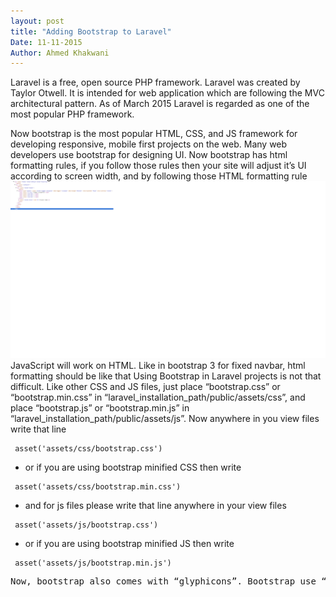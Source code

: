 ```yaml
---
layout: post
title: "Adding Bootstrap to Laravel"
Date: 11-11-2015
Author: Ahmed Khakwani 
---
```

Laravel is a free, open source PHP framework. Laravel was created by Taylor Otwell. It is intended for web application which are following the MVC architectural pattern. As of March 2015 Laravel is regarded as one of the most popular PHP framework. 

Now bootstrap is the most popular HTML, CSS, and JS framework for developing responsive, mobile first projects on the web. Many web developers use bootstrap for designing UI. Now bootstrap has html formatting rules, if you follow those rules then your site will adjust it’s UI according to screen width, and by following those HTML formatting rule
![alt text](https://raw.githubusercontent.com/Sakina-Murtaza/image/607765171a1a9b81afbb63ca97f86714903d0b87/bootstrap-code1.png) 
JavaScript will work on HTML. Like in bootstrap 3 for fixed navbar, html formatting should be like that 
Using Bootstrap in Laravel projects is not that difficult. Like other CSS and JS files, just place “bootstrap.css” or “bootstrap.min.css” in “laravel_installation_path/public/assets/css”, and place “bootstrap.js” or “bootstrap.min.js” in “laravel_installation_path/public/assets/js”. Now anywhere in you view files write that line 
<pre><code> asset('assets/css/bootstrap.css')</code></pre>
* or if you are using bootstrap minified CSS then write
<pre><code> asset('assets/css/bootstrap.min.css')</code></pre>
* and for js files please write that line anywhere in your view files
<pre><code> asset('assets/js/bootstrap.css')</code></pre>
* or if you are using bootstrap minified JS then write
<pre><code> asset('assets/js/bootstrap.min.js')</code><pre>
Now, bootstrap also comes with “glyphicons”. Bootstrap use “glyphicons” for different symbols and these symbols increases site usability. Just copy “glyphicons” files to “laravel_installation_path/public/assets/fonts”. By following these steps bootstrap will be able to fetch font files. 